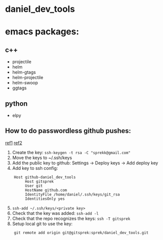# daniel_dev_tools

# emacs packages:

## c++
- projectile
- helm
- helm-gtags
- helm-projectile
- helm-swoop
- ggtags

## python
- elpy

## How to do passwordless github pushes:
[ref1](https://gist.github.com/rosswd/e1afd2b0b0d515517eac) [ref2](http://stackoverflow.com/questions/7927750/specify-an-ssh-key-for-git-push-for-a-given-domain)

1. Create the key:  ```ssh-keygen -t rsa -C "sprekk@gmail.com"```
2. Move the keys to ~/.ssh/keys
3. Add the public key to github: Settings -> Deploy keys -> Add deploy key
4. Add key to ssh config:
```
    Host github-daniel_dev_tools
         Host gitsprek
         User git
         HostName github.com
         IdentityFile /home/daniel/.ssh/keys/git_rsa
         IdentitiesOnly yes
```
5. ```ssh-add ~/.ssh/keys/<private key>```
6. Check that the key was added:  ```ssh-add -l```
7. Check that the repo recognizes the keys:  ```ssh -T gitsprek```
8. Setup local git to use the key:
```
    git remote add origin git@gitsprek:sprek/daniel_dev_tools.git
```